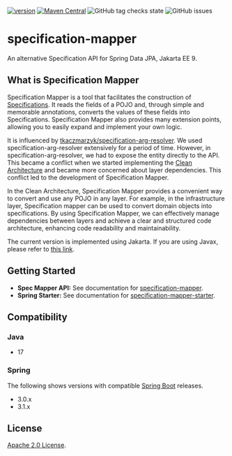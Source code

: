 [![version](https://img.shields.io/github/v/release/softleader/specification-mapper?color=brightgreen&sort=semver)](https://github.com/softleader/specification-mapper/releases/latest)
[![Maven Central](https://img.shields.io/maven-central/v/tw.com.softleader.data.jakarta/specification-mapper-parent?color=orange)](https://central.sonatype.com/search?q=g%3Atw.com.softleader.data.jakarta&smo=true&namespace=tw.com.softleader.data.jakarta)
![GitHub tag checks state](https://img.shields.io/github/checks-status/softleader/specification-mapper/jakarta)
![GitHub issues](https://img.shields.io/github/issues-raw/softleader/specification-mapper)

# specification-mapper

An alternative Specification API for Spring Data JPA, Jakarta EE 9. 

## What is Specification Mapper

Specification Mapper is a tool that facilitates the construction of [Specifications](https://docs.spring.io/spring-data/jpa/docs/current/reference/html/#specifications). It reads the fields of a POJO and, through simple and memorable annotations, converts the values of these fields into Specifications. Specification Mapper also provides many extension points, allowing you to easily expand and implement your own logic.

It is influenced by [tkaczmarzyk/specification-arg-resolver](https://github.com/tkaczmarzyk/specification-arg-resolver). We used specification-arg-resolver extensively for a period of time. However, in specification-arg-resolver, we had to expose the entity directly to the API. This became a conflict when we started implementing the [Clean Architecture](https://blog.cleancoder.com/uncle-bob/2012/08/13/the-clean-architecture.html) and became more concerned about layer dependencies. This conflict led to the development of Specification Mapper.

In the Clean Architecture, Specification Mapper provides a convenient way to convert and use any POJO in any layer. For example, in the infrastructure layer, Specification mapper can be used to convert domain objects into specifications. By using Specification Mapper, we can effectively manage dependencies between layers and achieve a clear and structured code architecture, enhancing code readability and maintainability.

The current version is implemented using Jakarta. If you are using Javax, please refer to [this link](https://github.com/softleader/specification-mapper/tree/javax).

## Getting Started

- **Spec Mapper API:** See documentation for [specification-mapper](./mapper).
- **Spring Starter:** See documentation for [specification-mapper-starter](./starter).

## Compatibility

### Java

- 17

### Spring

The following shows versions with compatible [Spring Boot](https://spring.io/projects/spring-boot) releases.

- 3.0.x
- 3.1.x

## License

[Apache 2.0 License](./LICENSE).
